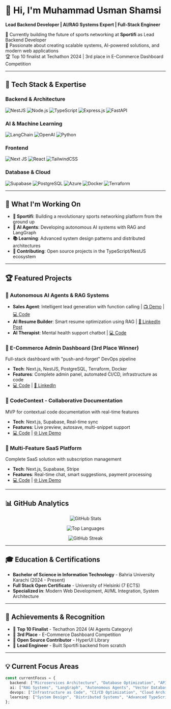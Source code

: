 # 👋 Hi, I'm Muhammad Usman Shamsi

**Lead Backend Developer | AI/RAG Systems Expert | Full-Stack Engineer**

🚀 Currently building the future of sports networking at **Sportifi** as Lead Backend Developer  
🎯 Passionate about creating scalable systems, AI-powered solutions, and modern web applications  
🏆 Top 10 finalist at Techathon 2024 | 3rd place in E-Commerce Dashboard Competition

---

## 🔧 Tech Stack & Expertise

### Backend & Architecture
![NestJS](https://img.shields.io/badge/nestjs-%23E0234E.svg?style=for-the-badge&logo=nestjs&logoColor=white)
![Node.js](https://img.shields.io/badge/node.js-6DA55F?style=for-the-badge&logo=node.js&logoColor=white)
![TypeScript](https://img.shields.io/badge/typescript-%23007ACC.svg?style=for-the-badge&logo=typescript&logoColor=white)
![Express.js](https://img.shields.io/badge/express.js-%23404d59.svg?style=for-the-badge&logo=express&logoColor=%2361DAFB)
![FastAPI](https://img.shields.io/badge/FastAPI-005571?style=for-the-badge&logo=fastapi)

### AI & Machine Learning
![LangChain](https://img.shields.io/badge/LangChain-1C3C3C?style=for-the-badge&logo=langchain&logoColor=white)
![OpenAI](https://img.shields.io/badge/OpenAI-412991?style=for-the-badge&logo=openai&logoColor=white)
![Python](https://img.shields.io/badge/python-3670A0?style=for-the-badge&logo=python&logoColor=ffdd54)

### Frontend
![Next JS](https://img.shields.io/badge/Next-black?style=for-the-badge&logo=next.js&logoColor=white)
![React](https://img.shields.io/badge/react-%2320232a.svg?style=for-the-badge&logo=react&logoColor=%2361DAFB)
![TailwindCSS](https://img.shields.io/badge/tailwindcss-%2338B2AC.svg?style=for-the-badge&logo=tailwind-css&logoColor=white)

### Database & Cloud
![Supabase](https://img.shields.io/badge/Supabase-3ECF8E?style=for-the-badge&logo=supabase&logoColor=white)
![PostgreSQL](https://img.shields.io/badge/postgresql-%23316192.svg?style=for-the-badge&logo=postgresql&logoColor=white)
![Azure](https://img.shields.io/badge/azure-%230072C6.svg?style=for-the-badge&logo=microsoftazure&logoColor=white)
![Docker](https://img.shields.io/badge/docker-%230db7ed.svg?style=for-the-badge&logo=docker&logoColor=white)
![Terraform](https://img.shields.io/badge/terraform-%235835CC.svg?style=for-the-badge&logo=terraform&logoColor=white)

---

## 🎯 What I'm Working On

- **🏅 Sportifi**: Building a revolutionary sports networking platform from the ground up
- **🤖 AI Agents**: Developing autonomous AI systems with RAG and LangGraph
- **📚 Learning**: Advanced system design patterns and distributed architectures
- **🌱 Contributing**: Open source projects in the TypeScript/NestJS ecosystem

---

## 🏆 Featured Projects

### 🤖 Autonomous AI Agents & RAG Systems
- **Sales Agent**: Intelligent lead generation with function calling | [📺 Demo](https://youtube.com/watch?v=demo) | [💻 Code](https://github.com/usman-faisal/sales-agent)
- **AI Resume Builder**: Smart resume optimization using RAG | [🔗 LinkedIn Post](https://linkedin.com/post)
- **AI Therapist**: Mental health support chatbot | [💻 Code](https://github.com/usman-faisal/ai-therapist)

### 🏪 E-Commerce Admin Dashboard (3rd Place Winner)
Full-stack dashboard with "push-and-forget" DevOps pipeline
- **Tech**: Next.js, NestJS, PostgreSQL, Terraform, Docker
- **Features**: Complete admin panel, automated CI/CD, infrastructure as code
- [💻 Code](https://github.com/usman-faisal/ecommerce-dashboard) | [🔗 LinkedIn](https://linkedin.com/post)

### 📝 CodeContext - Collaborative Documentation
MVP for contextual code documentation with real-time features
- **Tech**: Next.js, Supabase, Real-time sync
- **Features**: Live preview, autosave, multi-snippet support
- [💻 Code](https://github.com/usman-faisal/codecontext) | [🌐 Live Demo](https://codecontext.live)

### 💼 Multi-Feature SaaS Platform
Complete SaaS solution with subscription management
- **Tech**: Next.js, Supabase, Stripe
- **Features**: Real-time chat, smart suggestions, payment processing
- [💻 Code](https://github.com/usman-faisal/saas-platform) | [🌐 Live Demo](https://platform.live)

---

## 📊 GitHub Analytics

<div align="center">
  
![GitHub Stats](https://github-readme-stats.vercel.app/api?username=usman-faisal&show_icons=true&theme=dark&hide_border=true&count_private=true)

![Top Languages](https://github-readme-stats.vercel.app/api/top-langs/?username=usman-faisal&layout=compact&theme=dark&hide_border=true&count_private=true)

![GitHub Streak](https://streak-stats.demolab.com/?user=usman-faisal&theme=dark&hide_border=true)

</div>

---

## 🎓 Education & Certifications

- **Bachelor of Science in Information Technology** - Bahria University Karachi (2024 - Present)
- **Full Stack Open Certificate** - University of Helsinki (7 ECTS)
- **Specialized in**: Modern Web Development, AI/ML Integration, System Architecture

---

## 🏅 Achievements & Recognition

- 🥇 **Top 10 Finalist** - Techathon 2024 (AI Agents Category)
- 🥉 **3rd Place** - E-Commerce Dashboard Competition
- 🌟 **Open Source Contributor** - HyperUI Library
- 🚀 **Lead Engineer** - Built Sportifi backend from scratch

---

## 💡 Current Focus Areas

```typescript
const currentFocus = {
  backend: ["Microservices Architecture", "Database Optimization", "API Design"],
  ai: ["RAG Systems", "LangGraph", "Autonomous Agents", "Vector Databases"],
  devops: ["Infrastructure as Code", "CI/CD Optimization", "Cloud Architecture"],
  learning: ["System Design", "Distributed Systems", "Advanced TypeScript"]
};
